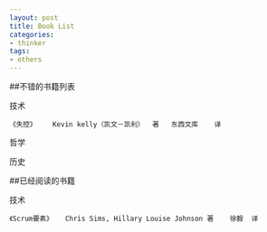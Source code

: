 ```yaml
---
layout: post
title: Book List
categories:
- thinker
tags:
- others
---
```



##不错的书籍列表

技术

	《失控》	Kevin kelly（凯文－凯利）	著	东西文库	译

哲学


历史



##已经阅读的书籍

技术

	《Scrum要素》	Chris Sims, Hillary Louise Johnson 著	徐毅	译



